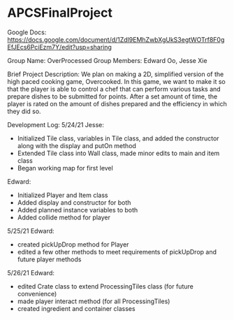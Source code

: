 # APCSFinalProject

Google Docs: https://docs.google.com/document/d/1Zdl9EMhZwbXgUkS3egtWOTrf8F0gEfJEcs6PciEzm7Y/edit?usp=sharing

Group Name: OverProcessed
Group Members: Edward Oo, Jesse Xie

Brief Project Description:
We plan on making a 2D, simplified version of the high paced cooking game, Overcooked. In this game, we want to make it so that the player is able to control a chef that can perform various tasks and prepare dishes to be submitted for points. After a set amount of time, the player is rated on the amount of dishes prepared and the efficiency in which they did so.

Development Log:
5/24/21
Jesse:
- Initialized Tile class, variables in Tile class, and added the constructor along with the display and putOn method
- Extended Tile class into Wall class, made minor edits to main and item class
- Began working map for first level

Edward:
- Initialized Player and Item class
- Added display and constructor for both
- Added planned instance variables to both
- Added collide method for player

5/25/21
Edward:
- created pickUpDrop method for Player
- edited a few other methods to meet requirements of pickUpDrop and future player methods

5/26/21
Edward:
- edited Crate class to extend ProcessingTiles class (for future convenience)
- made player interact method (for all ProcessingTiles)
- created ingredient and container classes

